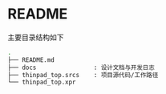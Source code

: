 # README

主要目录结构如下
```bash
.
├── README.md
├── docs                : 设计文档与开发日志
├── thinpad_top.srcs    : 项目源代码/工作路径
└── thinpad_top.xpr
```
